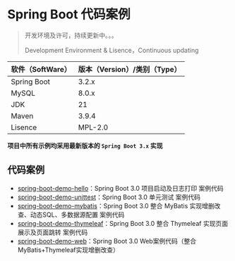 # Spring Boot 代码案例

> 开发环境及许可，持续更新中。。。
>
> Development Environment & Lisence，Continuous updating

| 软件（SoftWare） | 版本（Version）/类别（Type） |
| ---------------- | ---------------------------- |
| Spring Boot      | 3.2.x                        |
| MySQL            | 8.0.x                        |
| JDK              | 21                           |
| Maven            | 3.9.4                        |
| Lisence          | MPL-2.0                      |


**项目中所有示例均采用最新版本的 `Spring Boot 3.x` 实现**

## 代码案例
- [spring-boot-demo-hello](https://github.com/lishijie-me/spring-boot-demos/tree/main/spring-boot-demo-hello)：Spring Boot 3.0 项目启动及日志打印 案例代码
- [spring-boot-demo-unittest](https://github.com/lishijie-me/spring-boot-demos/tree/main/spring-boot-demo-unittest)：Spring Boot 3.0 单元测试 案例代码
- [spring-boot-demo-mybatis](https://github.com/lishijie-me/spring-boot-demos/tree/main/spring-boot-demo-mybatis)：Spring Boot 3.0 整合 MyBatis 实现增删改查、动态SQL、多数据源配置 案例代码
- [spring-boot-demo-thymeleaf](https://github.com/lishijie-me/spring-boot-demos/tree/main/spring-boot-demo-thymeleaf)：Spring Boot 3.0 整合 Thymeleaf 实现页面展示及页面跳转 案例代码
- [spring-boot-demo-web](https://github.com/lishijie-me/spring-boot-demos/tree/main/spring-boot-demo-web)：Spring Boot 3.0 Web案例代码（整合MyBatis+Thymeleaf实现增删改查）

